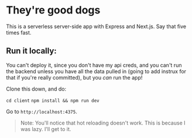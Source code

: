 # They're good dogs

This is a serverless server-side app with Express and Next.js. Say that five times fast.

## Run it locally:

You can't deploy it, since you don't have my api creds, and you can't run the backend unless you have all the data pulled in (going to add instrux for that if you're really committed), but you _can_ run the app!

Clone this down, and do:

`cd client`
`npm install && npm run dev`

Go to `http://localhost:4375`.

> Note: You'll notice that hot reloading doesn't work. This is because I was lazy. I'll get to it.